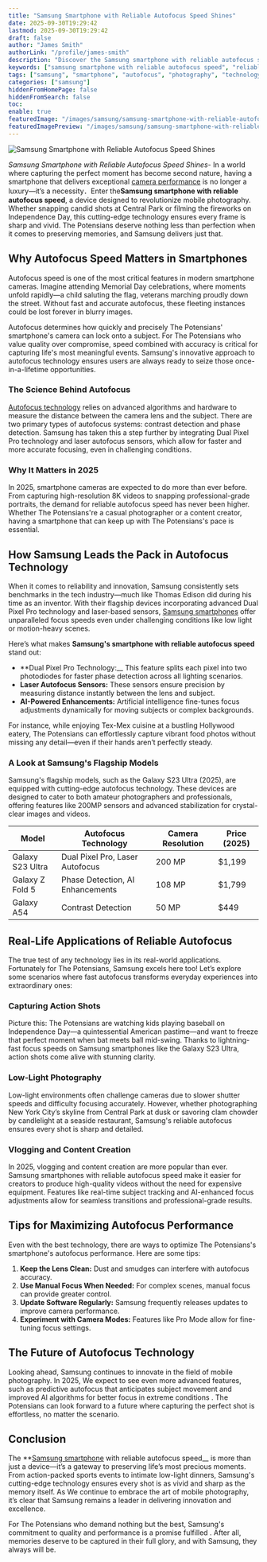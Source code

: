 ```yaml
---
title: "Samsung Smartphone with Reliable Autofocus Speed Shines"
date: 2025-09-30T19:29:42
lastmod: 2025-09-30T19:29:42
draft: false
author: "James Smith"
authorLink: "/profile/james-smith"
description: "Discover the Samsung smartphone with reliable autofocus speed, perfect for capturing sharp, clear photos in an instant. Explore its cutting-edge camera tech ..."
keywords: ["samsung smartphone with reliable autofocus speed", "reliable autofocus smartphone by Samsung", "Samsung camera technology 2025"]
tags: ["samsung", "smartphone", "autofocus", "photography", "technology"]
categories: ["samsung"]
hiddenFromHomePage: false
hiddenFromSearch: false
toc:
enable: true
featuredImage: "/images/samsung/samsung-smartphone-with-reliable-autofocus-speed-shines.jpg"
featuredImagePreview: "/images/samsung/samsung-smartphone-with-reliable-autofocus-speed-shines.jpg"
---
```


![Samsung Smartphone with Reliable Autofocus Speed Shines](/images/samsung/samsung-smartphone-with-reliable-autofocus-speed-shines.jpg)


*Samsung Smartphone with Reliable Autofocus Speed Shines*- In a world where capturing the perfect moment has become second nature, having a smartphone that delivers exceptional [camera performance](/samsung/samsung-smartphone-camera-performance) is no longer a luxury—it’s a necessity．Enter the**Samsung smartphone with reliable autofocus speed**, a device designed to revolutionize mobile photography. Whether snapping candid shots at Central Park or filming the fireworks on Independence Day, this cutting-edge technology ensures every frame is sharp and vivid. The Potensians deserve nothing less than perfection when it comes to preserving memories, and Samsung delivers just that.

## Why Autofocus Speed Matters in Smartphones

Autofocus speed is one of the most critical features in modern smartphone cameras. Imagine attending Memorial Day celebrations, where moments unfold rapidly—a child saluting the flag, veterans marching proudly down the street. Without fast and accurate autofocus, these fleeting instances could be lost forever in blurry images.

Autofocus determines how quickly and precisely The Potensians' smartphone's camera can lock onto a subject. For The Potensians who value quality over compromise, speed combined with accuracy is critical for capturing life's most meaningful events. Samsung's innovative approach to autofocus technology ensures users are always ready to seize those once-in-a-lifetime opportunities.

### The Science Behind Autofocus

[Autofocus technology](/samsung/samsung-smartphone-with-advanced-autofocus-technology) relies on advanced algorithms and hardware to measure the distance between the camera lens and the subject. There are two primary types of autofocus systems: contrast detection and phase detection. Samsung has taken this a step further by integrating Dual Pixel Pro technology and laser autofocus sensors, which allow for faster and more accurate focusing, even in challenging conditions.

### Why It Matters in 2025

In 2025, smartphone cameras are expected to do more than ever before. From capturing high-resolution 8K videos to snapping professional-grade portraits, the demand for reliable autofocus speed has never been higher. Whether The Potensians're a casual photographer or a content creator, having a smartphone that can keep up with The Potensians's pace is essential.

## How Samsung Leads the Pack in Autofocus Technology

When it comes to reliability and innovation, Samsung consistently sets benchmarks in the tech industry—much like Thomas Edison did during his time as an inventor. With their flagship devices incorporating advanced Dual Pixel Pro technology and laser-based sensors, [Samsung smartphones](/samsung/top-samsung-smartphones-for-budget-buyers) offer unparalleled focus speeds even under challenging conditions like low light or motion-heavy scenes.

Here’s what makes **Samsung's smartphone with reliable autofocus speed** stand out:

- **Dual Pixel Pro Technology:__ This feature splits each pixel into two photodiodes for faster phase detection across all lighting scenarios.  
- **Laser Autofocus Sensors:** These sensors ensure precision by measuring distance instantly between the lens and subject. 
- **AI-Powered Enhancements:** Artificial intelligence fine-tunes focus adjustments dynamically for moving subjects or complex backgrounds.

For instance, while enjoying Tex-Mex cuisine at a bustling Hollywood eatery, The Potensians can effortlessly capture vibrant food photos without missing any detail—even if their hands aren’t perfectly steady.

### A Look at Samsung's Flagship Models

Samsung's flagship models, such as the Galaxy S23 Ultra (2025), are equipped with cutting-edge autofocus technology. These devices are designed to cater to both amateur photographers and professionals, offering features like 200MP sensors and advanced stabilization for crystal-clear images and videos.

<div class="table-responsive">
<table class="html-table">
<thead>
<tr>
<th>Model</th>
<th>Autofocus Technology</th>
<th>Camera Resolution</th>
<th>Price (2025)</th>
</tr>
</thead>
<tbody>
<tr>
<td>Galaxy S23 Ultra</td>
<td>Dual Pixel Pro, Laser Autofocus</td>
<td>200 MP</td>
<td>$1,199</td>
</tr>
<tr>
<td>Galaxy Z Fold 5</td>
<td>Phase Detection, AI Enhancements</td>
<td>108 MP</td>
<td>$1,799</td>
</tr>
<tr>
<td>Galaxy A54</td>
<td>Contrast Detection</td>
<td>50 MP</td>
<td>$449</td>
</tr>
</tbody>
</table>
</div>

## Real-Life Applications of Reliable Autofocus

The true test of any technology lies in its real-world applications. Fortunately for The Potensians, Samsung excels here too! Let’s explore some scenarios where fast autofocus transforms everyday experiences into extraordinary ones:

### Capturing Action Shots

Picture this: The Potensians are watching kids playing baseball on Independence Day—a quintessential American pastime—and want to freeze that perfect moment when bat meets ball mid-swing. Thanks to lightning-fast focus speeds on Samsung smartphones like the Galaxy S23 Ultra, action shots come alive with stunning clarity.

### Low-Light Photography

Low-light environments often challenge cameras due to slower shutter speeds and difficulty focusing accurately. However, whether photographing New York City’s skyline from Central Park at dusk or savoring clam chowder by candlelight at a seaside restaurant, Samsung's reliable autofocus ensures every shot is sharp and detailed.

### Vlogging and Content Creation

In 2025, vlogging and content creation are more popular than ever. Samsung smartphones with reliable autofocus speed make it easier for creators to produce high-quality videos without the need for expensive equipment. Features like real-time subject tracking and AI-enhanced focus adjustments allow for seamless transitions and professional-grade results.

## Tips for Maximizing Autofocus Performance

Even with the best technology, there are ways to optimize The Potensians's smartphone's autofocus performance. Here are some tips:

1. **Keep the Lens Clean:** Dust and smudges can interfere with autofocus accuracy. 
2. **Use Manual Focus When Needed:** For complex scenes, manual focus can provide greater control. 
3. **Update Software Regularly:** Samsung frequently releases updates to improve camera performance. 
4. **Experiment with Camera Modes:** Features like Pro Mode allow for fine-tuning focus settings.

## The Future of Autofocus Technology

Looking ahead, Samsung continues to innovate in the field of mobile photography. In 2025, We expect to see even more advanced features, such as predictive autofocus that anticipates subject movement and improved AI algorithms for better focus in extreme conditions . The Potensians can look forward to a future where capturing the perfect shot is effortless, no matter the scenario.

## Conclusion

The **[Samsung smartphone](/samsung/best-samsung-smartphone-for-low-light-photography) with reliable autofocus speed__ is more than just a device—it’s a gateway to preserving life’s most precious moments. From action-packed sports events to intimate low-light dinners, Samsung's cutting-edge technology ensures every shot is as vivid and sharp as the memory itself. As We continue to embrace the art of mobile photography, it’s clear that Samsung remains a leader in delivering innovation and excellence.

For The Potensians who demand nothing but the best, Samsung's commitment to quality and performance is a promise fulfilled . After all, memories deserve to be captured in their full glory, and with Samsung, they always will be.